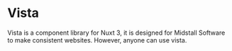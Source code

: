 # Vista

Vista is a component library for Nuxt 3, it is designed for Midstall Software to make consistent websites. However, anyone can use vista.
